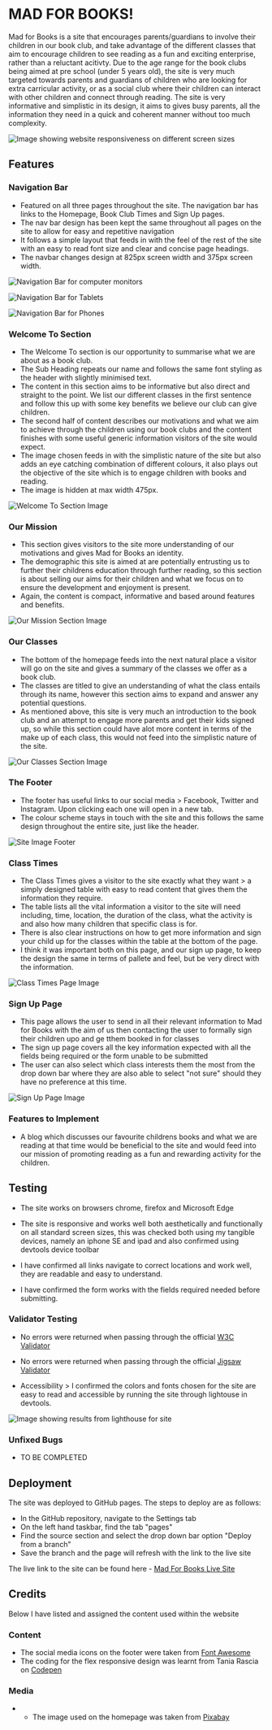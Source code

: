 # MAD FOR BOOKS! 
Mad for Books is a site that encourages parents/guardians to involve their children in our book club, and take advantage of the different classes that aim to encourage children to see reading as a fun and exciting enterprise, rather than a reluctant acitivty. Due to the age range for the book clubs being aimed at pre school (under 5 years old), the site is very much targeted towards parents and guardians of children who are looking for extra carricular activity, or as a social club where their children can interact with other children and connect through reading. The site is very informative and simplistic in its design, it aims to gives busy parents, all the information they need in a quick and coherent manner without too much complexity. 

![Image showing website responsiveness on different screen sizes](assets/images/AmIResponsive.PNG)


## Features 

### Navigation Bar

- Featured on all three pages throughout the site. The navigation bar has links to the Homepage, Book Club Times and Sign Up pages.
- The nav bar design has been kept the same throughout all pages on the site to allow for easy and repetitive navigation
- It follows a simple layout that feeds in with the feel of the rest of the site with an easy to read font size and clear and concise page headings.
- The navbar changes design at 825px screen width and 375px screen width.

![Navigation Bar for computer monitors](assets/images/Navbarcomputer.PNG)

![Navigation Bar for Tablets](assets/images/navbartablet.PNG)

![Navigation Bar for Phones](assets/images/navbarphone.PNG)

### Welcome To Section 

- The Welcome To section is our opportunity to summarise what we are about as a book club. 
- The Sub Heading repeats our name and follows the same font styling as the header with slightly minimised text.
- The content in this section aims to be informative but also direct and straight to the point. We list our different classes in the first sentence and follow this up with some key benefits we believe our club can give children.
- The second half of content describes our motivations and what we aim to achieve through the children using our book clubs and the content finishes with some useful generic information visitors of the site would expect.
- The image chosen feeds in with the simplistic nature of the site but also adds an eye catching combination of different colours, it also plays out the objective of the site which is to engage children with books and reading. 
- The image is hidden at max width 475px.

![Welcome To Section Image](assets/images/welcometosection.PNG)

### Our Mission 

- This section gives visitors to the site more understanding of our motivations and gives Mad for Books an identity.
- The demographic this site is aimed at are potentially entrusting us to further their childrens education through further reading, so this section is about selling our aims for their children and what we focus on to ensure the development and enjoyment is present.
- Again, the content is compact, informative and based around features and benefits.

![Our Mission Section Image](assets/images/ourmission.PNG)

### Our Classes

- The bottom of the homepage feeds into the next natural place a visitor will go on the site and gives a summary of the classes we offer as a book club.
- The classes are titled to give an understanding of what the class entails through its name, however this section aims to expand and answer any potential questions.
- As mentioned above, this site is very much an introduction to the book club and an attempt to engage more parents and get their kids signed up, so while this section could have alot more content in terms of the make up of each class, this would not feed into the simplistic nature of the site. 

![Our Classes Section Image](assets/images/ourclasses.PNG)

### The Footer

- The footer has useful links to our social media > Facebook, Twitter and Instagram. Upon clicking each one will open in a new tab.
- The colour scheme stays in touch with the site and this follows the same design throughout the entire site, just like the header. 

![Site Image Footer](assets/images/footer.PNG)

### Class Times 

- The Class Times gives a visitor to the site exactly what they want > a simply designed table with easy to read content that gives them the information they require.
- The table lists all the vital information a visitor to the site will need including, time, location, the duration of the class, what the activity is and also how many children that specific class is for.
- There is also clear instructions on how to get more information and sign your child up for the classes within the table at the bottom of the page.
- I think it was important both on this page, and our sign up page, to keep the design the same in terms of pallete and feel, but be very direct with the information. 

![Class Times Page Image](assets/images/ClassTimes.PNG)

### Sign Up Page

- This page allows the user to send in all their relevant information to Mad for Books with the aim of us then contacting the user to formally sign their children upo and ge tthem booked in for classes
- The sign up page covers all the key information expected with all the fields being required or the form unable to be submitted
- The user can also select which class interests them the most from the drop down bar where they are also able to select "not sure" should they have no preference at this time.

![Sign Up Page Image](assets/images/Signuppage.PNG)

### Features to Implement

- A blog which discusses our favourite childrens books and what we are reading at that time would be beneficial to the site and would feed into our mission of promoting reading as a fun and rewarding activity for the children.

## Testing

- The site works on browsers chrome, firefox and Microsoft Edge

- The site is responsive and works well both aesthetically and functionally on all standard screen sizes, this was checked both using my tangible devices, namely an iphone SE and ipad and also confirmed using devtools device toolbar

- I have confirmed all links navigate to correct locations and work well, they are readable and easy to understand.

- I have confirmed the form works with the fields required needed before submitting.

### Validator Testing 

- No errors were returned when passing through the official [W3C Validator](https://validator.w3.org/nu/?doc=https%3A%2F%2Fjimgardner0204.github.io%2FMad-For-Books%2F)

- No errors were returned when passing through the official [Jigsaw Validator](https://jigsaw.w3.org/css-validator/validator?uri=https%3A%2F%2Fjimgardner0204.github.io%2FMad-For-Books%2F&profile=css3svg&usermedium=all&warning=1&vextwarning=&lang=en)

- Accessibility > I confirmed the colors and fonts chosen for the site are easy to read and accessible by running the site through lightouse in devtools.

![Image showing results from lighthouse for site](assets/images/lighthouse.PNG)

### Unfixed Bugs 

- TO BE COMPLETED

## Deployment 

The site was deployed to GitHub pages. The steps to deploy are as follows:

- In the GitHub repository, navigate to the Settings tab
- On the left hand taskbar, find the tab "pages"
- Find the source section and select the drop down bar option "Deploy from a branch"
- Save the branch and the page will refresh with the link to the live site

The live link to the site can be found here - [Mad For Books Live Site](https://jimgardner0204.github.io/Mad-For-Books/)

## Credits 

Below I have listed and assigned the content used within the website 

### Content

- The social media icons on the footer were taken from [Font Awesome](https://fontawesome.com/)
- The coding for the flex responsive design was learnt from Tania Rascia on [Codepen](https://codepen.io/)

### Media

- - The image used on the homepage was taken from [Pixabay](https://pixabay.com/)



[def]: /../main/assets/images/AmIResponsive.png